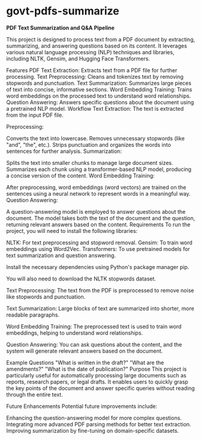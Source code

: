 # govt-pdfs-summarize
**PDF Text Summarization and Q&A Pipeline**

This project is designed to process text from a PDF document by extracting, summarizing, and answering questions based on its content. It leverages various natural language processing (NLP) techniques and libraries, including NLTK, Gensim, and Hugging Face Transformers.

Features
PDF Text Extraction: Extracts text from a PDF file for further processing.
Text Preprocessing: Cleans and tokenizes text by removing stopwords and punctuation.
Text Summarization: Summarizes large pieces of text into concise, informative sections.
Word Embedding Training: Trains word embeddings on the processed text to understand word relationships.
Question Answering: Answers specific questions about the document using a pretrained NLP model.
Workflow
Text Extraction: The text is extracted from the input PDF file.

Preprocessing:

Converts the text into lowercase.
Removes unnecessary stopwords (like "and", "the", etc.).
Strips punctuation and organizes the words into sentences for further analysis.
Summarization:

Splits the text into smaller chunks to manage large document sizes.
Summarizes each chunk using a transformer-based NLP model, producing a concise version of the content.
Word Embedding Training:

After preprocessing, word embeddings (word vectors) are trained on the sentences using a neural network to represent words in a meaningful way.
Question Answering:

A question-answering model is employed to answer questions about the document. The model takes both the text of the document and the question, returning relevant answers based on the content.
Requirements
To run the project, you will need to install the following libraries:

NLTK: For text preprocessing and stopword removal.
Gensim: To train word embeddings using Word2Vec.
Transformers: To use pretrained models for text summarization and question answering.

Install the necessary dependencies using Python's package manager pip.

You will also need to download the NLTK stopwords dataset.

Text Preprocessing: The text from the PDF is preprocessed to remove noise like stopwords and punctuation.

Text Summarization: Large blocks of text are summarized into shorter, more readable paragraphs.

Word Embedding Training: The preprocessed text is used to train word embeddings, helping to understand word relationships.

Question Answering: You can ask questions about the content, and the system will generate relevant answers based on the document.

Example Questions
"What is written in the draft?"
"What are the amendments?"
"What is the date of publication?"
Purpose
This project is particularly useful for automatically processing large documents such as reports, research papers, or legal drafts. It enables users to quickly grasp the key points of the document and answer specific queries without reading through the entire text.

Future Enhancements
Potential future improvements include:

Enhancing the question-answering model for more complex questions.
Integrating more advanced PDF parsing methods for better text extraction.
Improving summarization by fine-tuning on domain-specific datasets.
